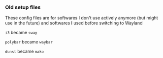### Old setup files

These config files are for softwares I don't use actively anymore (but might use in the future) and softwares I used before switching to Wayland

`i3` became `sway`

`polybar` became `waybar`

`dunst` became `mako`
